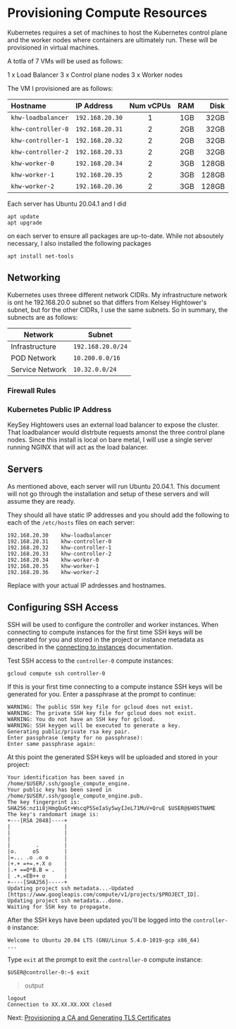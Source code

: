 # Provisioning Compute Resources

Kubernetes requires a set of machines to host the Kubernetes control plane and the worker nodes where containers are ultimately run. These will be provisioned in virtual machines.

A totla of 7 VMs will be used as follows:

1 x Load Balancer
3 x Control plane nodes
3 x Worker nodes

The VM I provisioned are as follows:

|Hostname|IP Address|Num vCPUs|RAM|Disk|
| :-- | :-- | :-: | --: | --:|
|`khw-loadbalancer`|`192.168.20.30`|1|1GB|32GB|
|`khw-controller-0`|`192.168.20.31`|2|2GB|32GB|
|`khw-controller-1`|`192.168.20.32`|2|2GB|32GB|
|`khw-controller-2`|`192.168.20.33`|2|2GB|32GB|
|`khw-worker-0`|`192.168.20.34`|2|3GB|128GB|
|`khw-worker-1`|`192.168.20.35`|2|3GB|128GB|
|`khw-worker-2`|`192.168.20.36`|2|3GB|128GB|

Each server has Ubuntu 20.04.1 and I did

```
apt update
apt upgrade
```

on each server to ensure all packages are up-to-date.  While not absoutely necessary, I also installed the following packages

```
apt install net-tools
```



## Networking

Kubernetes uses threee different network CIDRs.  My infrastructure network is ont he 192.168.20.0 subnet so that differs from Kelsey Hightower's subnet, but for the other CIDRs, I use the same subnets.  So in summary, the subnects are as follows:

|Network|Subnet|
|-------|------|
|Infrastructure|`192.168.20.0/24`|
|POD Network|`10.200.0.0/16`|
|Service Network|`10.32.0.0/24`|





### Firewall Rules



### Kubernetes Public IP Address

KeySey Hightowers uses an external load balancer to expose the cluster.  That loadbalancer would distrbute requests amonst the three control plane nodes.  Since this install is local on bare metal, I will use a single server running NGINX that will act as the load balancer.


## Servers

As mentioned above, each server will run Ubuntu 20.04.1. This document will not go through the installation and setup of these servers and will assume they are ready.

They should all have static IP addresses and you should add the following to each of the `/etc/hosts` files on each server:

```
192.168.20.30    khw-loadbalancer
192.168.20.31    khw-controller-0
192.168.20.32    khw-controller-1
192.168.20.33    khw-controller-2
192.168.20.34    khw-worker-0
192.168.20.35    khw-worker-1
192.168.20.36    khw-worker-2
```

Replace with your actual IP adrdesses and hostnames.


## Configuring SSH Access

SSH will be used to configure the controller and worker instances. When connecting to compute instances for the first time SSH keys will be generated for you and stored in the project or instance metadata as described in the [connecting to instances](https://cloud.google.com/compute/docs/instances/connecting-to-instance) documentation.

Test SSH access to the `controller-0` compute instances:

```
gcloud compute ssh controller-0
```

If this is your first time connecting to a compute instance SSH keys will be generated for you. Enter a passphrase at the prompt to continue:

```
WARNING: The public SSH key file for gcloud does not exist.
WARNING: The private SSH key file for gcloud does not exist.
WARNING: You do not have an SSH key for gcloud.
WARNING: SSH keygen will be executed to generate a key.
Generating public/private rsa key pair.
Enter passphrase (empty for no passphrase):
Enter same passphrase again:
```

At this point the generated SSH keys will be uploaded and stored in your project:

```
Your identification has been saved in /home/$USER/.ssh/google_compute_engine.
Your public key has been saved in /home/$USER/.ssh/google_compute_engine.pub.
The key fingerprint is:
SHA256:nz1i8jHmgQuGt+WscqP5SeIaSy5wyIJeL71MuV+QruE $USER@$HOSTNAME
The key's randomart image is:
+---[RSA 2048]----+
|                 |
|                 |
|                 |
|        .        |
|o.     oS        |
|=... .o .o o     |
|+.+ =+=.+.X o    |
|.+ ==O*B.B = .   |
| .+.=EB++ o      |
+----[SHA256]-----+
Updating project ssh metadata...-Updated [https://www.googleapis.com/compute/v1/projects/$PROJECT_ID].
Updating project ssh metadata...done.
Waiting for SSH key to propagate.
```

After the SSH keys have been updated you'll be logged into the `controller-0` instance:

```
Welcome to Ubuntu 20.04 LTS (GNU/Linux 5.4.0-1019-gcp x86_64)
...
```

Type `exit` at the prompt to exit the `controller-0` compute instance:

```
$USER@controller-0:~$ exit
```
> output

```
logout
Connection to XX.XX.XX.XXX closed
```

Next: [Provisioning a CA and Generating TLS Certificates](04-certificate-authority.md)
